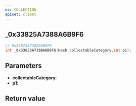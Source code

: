 ```yaml
---
ns: COLLECTION
apiset: client
---
```

## _0x33825A7388A6B9F6

```c
// 0x33825A7388A6B9F6
int _0x33825A7388A6B9F6(Hash collectableCategory,int p1);
```


## Parameters
* **collectableCategory**:
* **p1**:

## Return value